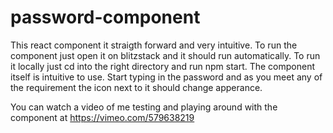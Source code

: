 # password-component
This react component it straigth forward and very intuitive. To run the component just open it on blitzstack and it should run automatically. To run it locally just cd into the right directory and run npm start. The component itself is intuitive to use. Start typing in the password and as you meet any of the requirement the icon next to it should change apperance. 

You can watch a video of me testing and playing around with the component at https://vimeo.com/579638219